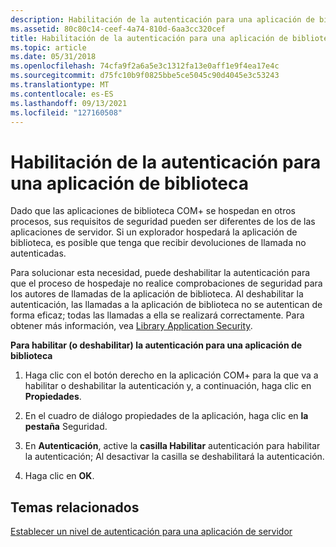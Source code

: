 ```yaml
---
description: Habilitación de la autenticación para una aplicación de biblioteca
ms.assetid: 80c80c14-ceef-4a74-810d-6aa3cc320cef
title: Habilitación de la autenticación para una aplicación de biblioteca
ms.topic: article
ms.date: 05/31/2018
ms.openlocfilehash: 74cfa9f2a6a5e3c1312fa13e0aff1e9f4ea17e4c
ms.sourcegitcommit: d75fc10b9f0825bbe5ce5045c90d4045e3c53243
ms.translationtype: MT
ms.contentlocale: es-ES
ms.lasthandoff: 09/13/2021
ms.locfileid: "127160508"
---
```

# <a name="enabling-authentication-for-a-library-application"></a>Habilitación de la autenticación para una aplicación de biblioteca

Dado que las aplicaciones de biblioteca COM+ se hospedan en otros procesos, sus requisitos de seguridad pueden ser diferentes de los de las aplicaciones de servidor. Si un explorador hospedará la aplicación de biblioteca, es posible que tenga que recibir devoluciones de llamada no autenticadas.

Para solucionar esta necesidad, puede deshabilitar la autenticación para que el proceso de hospedaje no realice comprobaciones de seguridad para los autores de llamadas de la aplicación de biblioteca. Al deshabilitar la autenticación, las llamadas a la aplicación de biblioteca no se autentican de forma eficaz; todas las llamadas a ella se realizará correctamente. Para obtener más información, vea [Library Application Security](library-application-security.md).

**Para habilitar (o deshabilitar) la autenticación para una aplicación de biblioteca**

1.  Haga clic con el botón derecho en la aplicación COM+ para la que va a habilitar o deshabilitar la autenticación y, a continuación, haga clic en **Propiedades**.

2.  En el cuadro de diálogo propiedades de la aplicación, haga clic en **la pestaña** Seguridad.

3.  En **Autenticación**, active la **casilla Habilitar** autenticación para habilitar la autenticación; Al desactivar la casilla se deshabilitará la autenticación.

4.  Haga clic en **OK**.

## <a name="related-topics"></a>Temas relacionados

<dl> <dt>

[Establecer un nivel de autenticación para una aplicación de servidor](setting-an-authentication-level-for-a-server-application.md)
</dt> </dl>

 

 



